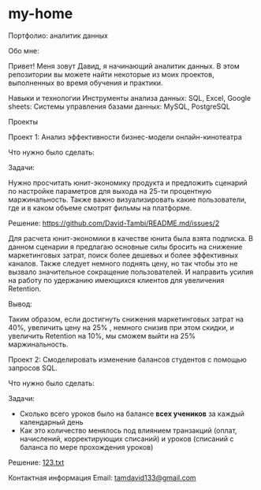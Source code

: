 # my-home
Портфолио: аналитик данных

Обо мне:

Привет! Меня зовут Давид, я начинающий аналитик данных. В этом репозитории вы можете найти некоторые из моих проектов, выполненных во время обучения и практики.

Навыки и технологии
Инструменты анализа данных: SQL, Excel, Google sheets:
Системы управления базами данных: MySQL, PostgreSQL


Проекты

Проект 1: Анализ эффективности бизнес-модели онлайн-кинотеатра

Что нужно было сделать: 

Задачи:

Нужно просчитать юнит-экономику продукта и предложить сценарий по настройке параметров для выхода на 25-ти процентную маржинальность.
Также важно визуализировать какие пользователи, где и в каком объеме смотрят фильмы на платформе.

Решение:
https://github.com/David-Tambi/README.md/issues/2

Для расчета юнит-экономики в качестве юнита была взята подписка.
В данном сценарии я предлагаю основные силы бросить на снижение маркетинговых затрат,
поиск более дешевых и более эффективных каналов. 
Также следует немного поднять цену, но так чтобы это не вызвало значительное сокращение
пользователей. И направить усилия на работу по удержанию имеющихся клиентов для увеличения Retention.

Вывод:

Таким образом, если достигнуть снижения маркетинговых затрат на 40%, увеличить цену на
25% , немного снизив при этом скидки, и увеличить Retention на 10%, мы сможем выйти на
25% маржинальность.


Проект 2: Смоделировать изменение балансов студентов с помощью запросов SQL.

Что нужно было сделать:

Задачи:
- Сколько всего уроков было на балансе **всех учеников** за каждый календарный день
- Как это количество менялось под влиянием транзакций (оплат, начислений, корректирующих списаний) и уроков (списаний с баланса по мере прохождения уроков)

Решение:
[123.txt](https://github.com/David-Tambi/my-home/files/11269320/123.txt)


Контактная информация
Email: tamdavid133@gmail.com
